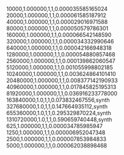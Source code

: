 10000,1.000000,1,1,0.000035585165024
20000,1.000000,1,1,0.000061585187912
40000,1.000000,1,1,0.000029016971588
80000,1.000000,1,1,0.000050579786301
160000,1.000000,1,1,0.000066542148590
320000,1.000000,1,1,0.000034332990646
640000,1.000000,1,1,0.000042166948318
1280000,1.000000,1,1,0.000054880857468
2560000,1.000000,1,1,0.000139862060547
5120000,1.000000,1,1,0.001055998802185
10240000,1.000000,1,1,0.003624864101410
20480000,1.000000,1,1,0.008377142190933
40960000,1.000000,1,1,0.017845825195313
81920000,1.000000,1,1,0.036916233778000
163840000,1.0,1,1,0.073832467556,synth
327680000,1.0,1,1,0.147664935112,synth
655360000,1.0,1,1,0.295329870224,synth
1310720000,1.0,1,1,0.590659740448,synth
625,1.000000,1,1,0.000034785985947
1250,1.000000,1,1,0.000006952047348
2500,1.000000,1,1,0.000007853984833
5000,1.000000,1,1,0.000062038898468
